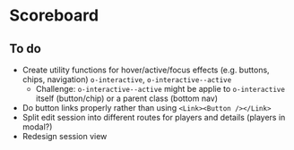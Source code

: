 # Scoreboard

## To do

- Create utility functions for hover/active/focus effects (e.g. buttons, chips, navigation) `o-interactive`, `o-interactive--active`
  - Challenge: `o-interactive--active` might be applie to `o-interactive` itself (button/chip) or a parent class (bottom nav)
- Do button links properly rather than using `<Link><Button /></Link>`
- Split edit session into different routes for players and details (players in modal?)
- Redesign session view
